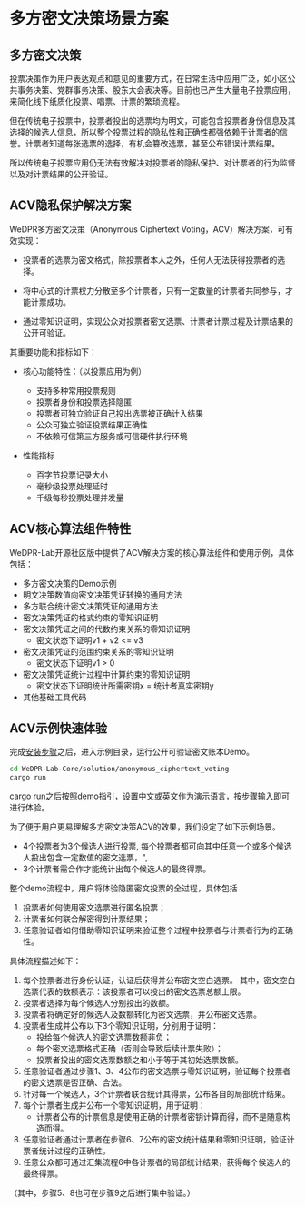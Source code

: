 # 多方密文决策场景方案

## 多方密文决策

投票决策作为用户表达观点和意见的重要方式，在日常生活中应用广泛，如小区公共事务决策、党群事务决策、股东大会表决等。目前也已产生大量电子投票应用，来简化线下纸质化投票、唱票、计票的繁琐流程。

但在传统电子投票中，投票者投出的选票均为明文，可能包含投票者身份信息及其选择的候选人信息，所以整个投票过程的隐私性和正确性都强依赖于计票者的信誉。计票者知道每张选票的选择，有机会篡改选票，甚至公布错误计票结果。

所以传统电子投票应用仍无法有效解决对投票者的隐私保护、对计票者的行为监督以及对计票结果的公开验证。

## ACV隐私保护解决方案
WeDPR多方密文决策（Anonymous Ciphertext Voting，ACV）解决方案，可有效实现：

- 投票者的选票为密文格式，除投票者本人之外，任何人无法获得投票者的选择。

- 将中心式的计票权力分散至多个计票者，只有一定数量的计票者共同参与，才能计票成功。

- 通过零知识证明，实现公众对投票者密文选票、计票者计票过程及计票结果的公开可验证。

其重要功能和指标如下：
- 核心功能特性：（以投票应用为例）
    - 支持多种常用投票规则
    - 投票者身份和投票选择隐匿
    - 投票者可独立验证自己投出选票被正确计入结果
    - 公众可独立验证投票结果正确性
    - 不依赖可信第三方服务或可信硬件执行环境

- 性能指标
    - 百字节投票记录大小
    - 毫秒级投票处理延时
    - 千级每秒投票处理并发量

## ACV核心算法组件特性

WeDPR-Lab开源社区版中提供了ACV解决方案的核心算法组件和使用示例，具体包括：
- 多方密文决策的Demo示例
- 明文决策数值向密文决策凭证转换的通用方法
- 多方联合统计密文决策凭证的通用方法
- 密文决策凭证的格式约束的零知识证明
- 密文决策凭证之间的代数约束关系的零知识证明
  - 密文状态下证明v1 + v2 <= v3
- 密文决策凭证的范围约束关系的零知识证明
  - 密文状态下证明v1 > 0
- 密文决策凭证统计过程中计算约束的零知识证明
  - 密文状态下证明统计所需密钥x = 统计者真实密钥y
- 其他基础工具代码

## ACV示例快速体验

完成[安装步骤](./installation.md)之后，进入示例目录，运行公开可验证密文账本Demo。

 ```bash
cd WeDPR-Lab-Core/solution/anonymous_ciphertext_voting
cargo run
 ```

cargo run之后按照demo指引，设置中文或英文作为演示语言，按步骤输入即可进行体验。

为了便于用户更易理解多方密文决策ACV的效果，我们设定了如下示例场景。
-	4个投票者为3个候选人进行投票,
每个投票者都可向其中任意一个或多个候选人投出包含一定数值的密文选票，",
-	3个计票者需合作才能统计出每个候选人的最终得票。

整个demo流程中，用户将体验隐匿密文投票的全过程，具体包括
1. 投票者如何使用密文选票进行匿名投票；
2. 计票者如何联合解密得到计票结果；
3. 任意验证者如何借助零知识证明来验证整个过程中投票者与计票者行为的正确性。

具体流程描述如下：

1. 每个投票者进行身份认证，认证后获得并公布密文空白选票。
其中，密文空白选票代表的数额表示：该投票者可以投出的密文选票总额上限。
2. 投票者选择为每个候选人分别投出的数额。
3. 投票者将确定好的候选人及数额转化为密文选票，并公布密文选票。
4. 投票者生成并公布以下3个零知识证明，分别用于证明：
    - 投给每个候选人的密文选票数额非负； 
    - 每个密文选票格式正确（否则会导致后续计票失败）；
    - 投票者投出的密文选票数额之和小于等于其初始选票数额。
5. 任意验证者通过步骤1、3、4公布的密文选票与零知识证明，验证每个投票者的密文选票是否正确、合法。
6. 针对每一个候选人，3个计票者联合统计其得票，公布各自的局部统计结果。
7. 每个计票者生成并公布一个零知识证明，用于证明：
    - 计票者公布的计票信息是使用正确的计票者密钥计算而得，而不是随意构造而得。
8. 任意验证者通过计票者在步骤6、7公布的密文统计结果和零知识证明，验证计票者统计过程的正确性。
9. 任意公众都可通过汇集流程6中各计票者的局部统计结果，获得每个候选人的最终得票。

（其中，步骤5、8也可在步骤9之后进行集中验证。）

